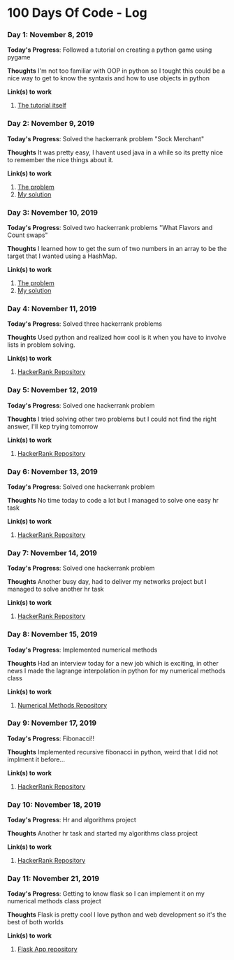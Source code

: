 # 100 Days Of Code - Log

### Day 1: November 8, 2019

**Today's Progress**: Followed a tutorial on creating a python game using pygame

**Thoughts** I'm not too familiar with OOP in python so I tought this could be a nice way to get to know the syntaxis and how to use objects in python

**Link(s) to work**
1. [The tutorial itself](https://www.youtube.com/watch?v=CD4qAhfFuLo)

### Day 2: November 9, 2019

**Today's Progress**: Solved the hackerrank problem "Sock Merchant"

**Thoughts** It was pretty easy, I havent used java in a while so its pretty nice to remember the nice things about it.

**Link(s) to work**
1. [The problem](https://www.hackerrank.com/challenges/sock-merchant)
2. [My solution](https://github.com/deficts/hackerrank-solutions/blob/master/SockMerchant.java)


### Day 3: November 10, 2019

**Today's Progress**: Solved two hackerrank problems "What Flavors and Count swaps"

**Thoughts** I learned how to get the sum of two numbers in an array to be the target that I wanted using a HashMap.

**Link(s) to work**
1. [The problem](https://www.hackerrank.com/challenges/ctci-ice-cream-parlor)
2. [My solution](https://github.com/deficts/hackerrank-solutions/blob/master/WhatFlavors.java)

### Day 4: November 11, 2019

**Today's Progress**: Solved three hackerrank problems

**Thoughts** Used python and realized how cool is it when you have to involve lists in problem solving.

**Link(s) to work**
1. [HackerRank Repository](https://github.com/deficts/hackerrank-solutions)

### Day 5: November 12, 2019

**Today's Progress**: Solved one hackerrank problem

**Thoughts** I tried solving other two problems but I could not find the right answer, I'll kep trying tomorrow

**Link(s) to work**
1. [HackerRank Repository](https://github.com/deficts/hackerrank-solutions)

### Day 6: November 13, 2019

**Today's Progress**: Solved one hackerrank problem

**Thoughts** No time today to code a lot but I managed to solve one easy hr task

**Link(s) to work**
1. [HackerRank Repository](https://github.com/deficts/hackerrank-solutions)

### Day 7: November 14, 2019

**Today's Progress**: Solved one hackerrank problem

**Thoughts** Another busy day, had to deliver my networks project but I managed to solve another hr task

**Link(s) to work**
1. [HackerRank Repository](https://github.com/deficts/hackerrank-solutions)

### Day 8: November 15, 2019

**Today's Progress**: Implemented numerical methods 

**Thoughts** Had an interview today for a new job which is exciting, in other news I made the lagrange interpolation in python for my numerical methods class

**Link(s) to work**
1. [Numerical Methods Repository](https://github.com/deficts/numercial-methods)

### Day 9: November 17, 2019

**Today's Progress**: Fibonacci!!

**Thoughts** Implemented recursive fibonacci in python, weird that I did not implment it before...

**Link(s) to work**
1. [HackerRank Repository](https://github.com/deficts/hackerrank-solutions)

### Day 10: November 18, 2019

**Today's Progress**: Hr and algorithms project

**Thoughts** Another hr task and started my algorithms class project

**Link(s) to work**
1. [HackerRank Repository](https://github.com/deficts/hackerrank-solutions)

### Day 11: November 21, 2019

**Today's Progress**: Getting to know flask so I can implement it on my numerical methods class project

**Thoughts** Flask is pretty cool I love python and web development so it's the best of both worlds

**Link(s) to work**
1. [Flask App repository](https://github.com/deficts/flask-app)


